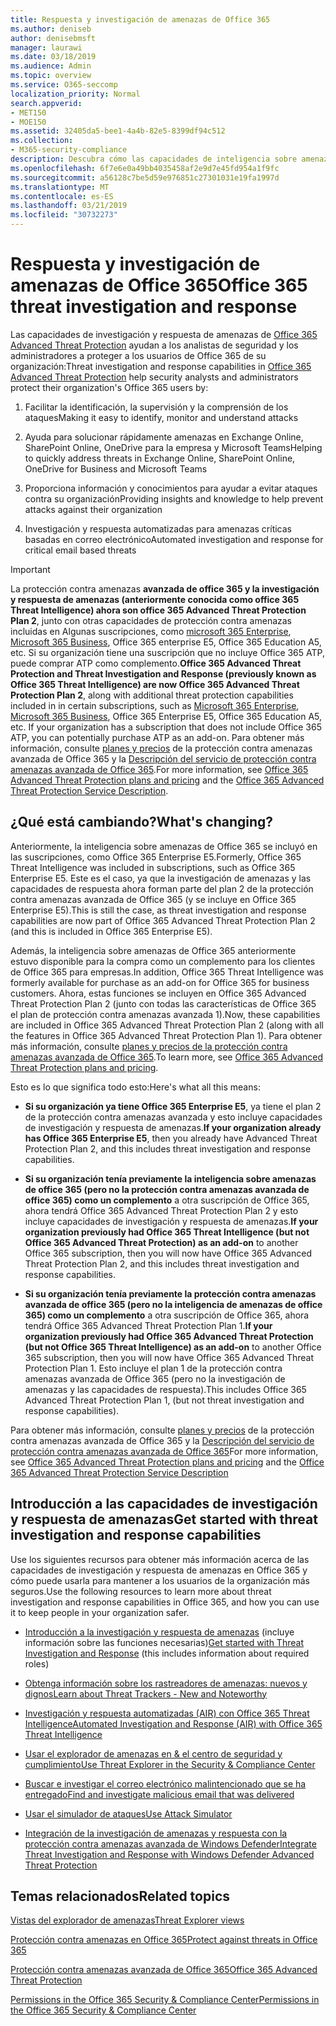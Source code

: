 ```yaml
---
title: Respuesta y investigación de amenazas de Office 365
ms.author: deniseb
author: denisebmsft
manager: laurawi
ms.date: 03/18/2019
ms.audience: Admin
ms.topic: overview
ms.service: O365-seccomp
localization_priority: Normal
search.appverid:
- MET150
- MOE150
ms.assetid: 32405da5-bee1-4a4b-82e5-8399df94c512
ms.collection:
- M365-security-compliance
description: Descubra cómo las capacidades de inteligencia sobre amenazas de Office 365 Advanced Threat Protection pueden ayudarle a investigar amenazas contra su organización, responder a malware, phishing y otros ataques que Office 365 ha detectado en su nombre y buscar amenazas indicadores.
ms.openlocfilehash: 6f7e6e0a49bb4035458af2e9d7e45fd954a1f9fc
ms.sourcegitcommit: a56128c7be5d59e976851c27301031e19fa1997d
ms.translationtype: MT
ms.contentlocale: es-ES
ms.lasthandoff: 03/21/2019
ms.locfileid: "30732273"
---
```

# <a name="office-365-threat-investigation-and-response"></a><span data-ttu-id="00962-103">Respuesta y investigación de amenazas de Office 365</span><span class="sxs-lookup"><span data-stu-id="00962-103">Office 365 threat investigation and response</span></span>

<span data-ttu-id="00962-104">Las capacidades de investigación y respuesta de amenazas de [Office 365 Advanced Threat Protection](office-365-atp.md) ayudan a los analistas de seguridad y los administradores a proteger a los usuarios de Office 365 de su organización:</span><span class="sxs-lookup"><span data-stu-id="00962-104">Threat investigation and response capabilities in [Office 365 Advanced Threat Protection](office-365-atp.md) help security analysts and administrators protect their organization's Office 365 users by:</span></span>
  
1. <span data-ttu-id="00962-105">Facilitar la identificación, la supervisión y la comprensión de los ataques</span><span class="sxs-lookup"><span data-stu-id="00962-105">Making it easy to identify, monitor and understand attacks</span></span>
    
2. <span data-ttu-id="00962-106">Ayuda para solucionar rápidamente amenazas en Exchange Online, SharePoint Online, OneDrive para la empresa y Microsoft Teams</span><span class="sxs-lookup"><span data-stu-id="00962-106">Helping to quickly address threats in Exchange Online, SharePoint Online, OneDrive for Business and Microsoft Teams</span></span>
    
3. <span data-ttu-id="00962-107">Proporciona información y conocimientos para ayudar a evitar ataques contra su organización</span><span class="sxs-lookup"><span data-stu-id="00962-107">Providing insights and knowledge to help prevent attacks against their organization</span></span>

4. <span data-ttu-id="00962-108">Investigación y respuesta automatizadas para amenazas críticas basadas en correo electrónico</span><span class="sxs-lookup"><span data-stu-id="00962-108">Automated investigation and response for critical email based threats</span></span>
    
> [!IMPORTANT]
> <span data-ttu-id="00962-109">La protección contra amenazas **avanzada de office 365 y la investigación y respuesta de amenazas (anteriormente conocida como office 365 Threat Intelligence) ahora son office 365 Advanced Threat Protection Plan 2**, junto con otras capacidades de protección contra amenazas incluidas en Algunas suscripciones, como [microsoft 365 Enterprise](https://www.microsoft.com/microsoft-365/enterprise/home), [Microsoft 365 Business](https://www.microsoft.com/microsoft-365/business), Office 365 enterprise E5, Office 365 Education A5, etc. Si su organización tiene una suscripción que no incluye Office 365 ATP, puede comprar ATP como complemento.</span><span class="sxs-lookup"><span data-stu-id="00962-109">**Office 365 Advanced Threat Protection and Threat Investigation and Response (previously known as Office 365 Threat Intelligence) are now Office 365 Advanced Threat Protection Plan 2**, along with additional threat protection capabilities included in in certain subscriptions, such as [Microsoft 365 Enterprise](https://www.microsoft.com/microsoft-365/enterprise/home), [Microsoft 365 Business](https://www.microsoft.com/microsoft-365/business), Office 365 Enterprise E5, Office 365 Education A5, etc. If your organization has a subscription that does not include Office 365 ATP, you can potentially purchase ATP as an add-on.</span></span> <span data-ttu-id="00962-110">Para obtener más información, consulte [planes y precios](https://products.office.com/exchange/advance-threat-protection) de la protección contra amenazas avanzada de Office 365 y la [Descripción del servicio de protección contra amenazas avanzada de Office 365](https://docs.microsoft.com/office365/servicedescriptions/office-365-advanced-threat-protection-service-description#whats-new-in-office-365-advanced-threat-protection-atp).</span><span class="sxs-lookup"><span data-stu-id="00962-110">For more information, see [Office 365 Advanced Threat Protection plans and pricing](https://products.office.com/exchange/advance-threat-protection) and the [Office 365 Advanced Threat Protection Service Description](https://docs.microsoft.com/office365/servicedescriptions/office-365-advanced-threat-protection-service-description#whats-new-in-office-365-advanced-threat-protection-atp).</span></span> 
  
## <a name="whats-changing"></a><span data-ttu-id="00962-111">¿Qué está cambiando?</span><span class="sxs-lookup"><span data-stu-id="00962-111">What's changing?</span></span>

<span data-ttu-id="00962-112">Anteriormente, la inteligencia sobre amenazas de Office 365 se incluyó en las suscripciones, como Office 365 Enterprise E5.</span><span class="sxs-lookup"><span data-stu-id="00962-112">Formerly, Office 365 Threat Intelligence was included in subscriptions, such as Office 365 Enterprise E5.</span></span> <span data-ttu-id="00962-113">Este es el caso, ya que la investigación de amenazas y las capacidades de respuesta ahora forman parte del plan 2 de la protección contra amenazas avanzada de Office 365 (y se incluye en Office 365 Enterprise E5).</span><span class="sxs-lookup"><span data-stu-id="00962-113">This is still the case, as threat investigation and response capabilities are now part of Office 365 Advanced Threat Protection Plan 2 (and this is included in Office 365 Enterprise E5).</span></span> 

<span data-ttu-id="00962-114">Además, la inteligencia sobre amenazas de Office 365 anteriormente estuvo disponible para la compra como un complemento para los clientes de Office 365 para empresas.</span><span class="sxs-lookup"><span data-stu-id="00962-114">In addition, Office 365 Threat Intelligence was formerly available for purchase as an add-on for Office 365 for business customers.</span></span> <span data-ttu-id="00962-115">Ahora, estas funciones se incluyen en Office 365 Advanced Threat Protection Plan 2 (junto con todas las características de Office 365 el plan de protección contra amenazas avanzada 1).</span><span class="sxs-lookup"><span data-stu-id="00962-115">Now, these capabilities are included in Office 365 Advanced Threat Protection Plan 2 (along with all the features in Office 365 Advanced Threat Protection Plan 1).</span></span> <span data-ttu-id="00962-116">Para obtener más información, consulte [planes y precios de la protección contra amenazas avanzada de Office 365](https://products.office.com/exchange/advance-threat-protection).</span><span class="sxs-lookup"><span data-stu-id="00962-116">To learn more, see [Office 365 Advanced Threat Protection plans and pricing](https://products.office.com/exchange/advance-threat-protection).</span></span>

<span data-ttu-id="00962-117">Esto es lo que significa todo esto:</span><span class="sxs-lookup"><span data-stu-id="00962-117">Here's what all this means:</span></span>

- <span data-ttu-id="00962-118">**Si su organización ya tiene Office 365 Enterprise E5**, ya tiene el plan 2 de la protección contra amenazas avanzada y esto incluye capacidades de investigación y respuesta de amenazas.</span><span class="sxs-lookup"><span data-stu-id="00962-118">**If your organization already has Office 365 Enterprise E5**, then you already have Advanced Threat Protection Plan 2, and this includes threat investigation and response capabilities.</span></span>

- <span data-ttu-id="00962-119">**Si su organización tenía previamente la inteligencia sobre amenazas de office 365 (pero no la protección contra amenazas avanzada de office 365) como un complemento** a otra suscripción de Office 365, ahora tendrá Office 365 Advanced Threat Protection Plan 2 y esto incluye capacidades de investigación y respuesta de amenazas.</span><span class="sxs-lookup"><span data-stu-id="00962-119">**If your organization previously had Office 365 Threat Intelligence (but not Office 365 Advanced Threat Protection) as an add-on** to another Office 365 subscription, then you will now have Office 365 Advanced Threat Protection Plan 2, and this includes threat investigation and response capabilities.</span></span> 

- <span data-ttu-id="00962-120">**Si su organización tenía previamente la protección contra amenazas avanzada de office 365 (pero no la inteligencia de amenazas de office 365) como un complemento** a otra suscripción de Office 365, ahora tendrá Office 365 Advanced Threat Protection Plan 1.</span><span class="sxs-lookup"><span data-stu-id="00962-120">**If your organization previously had Office 365 Advanced Threat Protection (but not Office 365 Threat Intelligence) as an add-on** to another Office 365 subscription, then you will now have Office 365 Advanced Threat Protection Plan 1.</span></span> <span data-ttu-id="00962-121">Esto incluye el plan 1 de la protección contra amenazas avanzada de Office 365 (pero no la investigación de amenazas y las capacidades de respuesta).</span><span class="sxs-lookup"><span data-stu-id="00962-121">This includes Office 365 Advanced Threat Protection Plan 1, (but not threat investigation and response capabilities).</span></span>

<span data-ttu-id="00962-122">Para obtener más información, consulte [planes y precios](https://products.office.com/exchange/advance-threat-protection) de la protección contra amenazas avanzada de Office 365 y la [Descripción del servicio de protección contra amenazas avanzada de Office 365](https://docs.microsoft.com/office365/servicedescriptions/office-365-advanced-threat-protection-service-description#whats-new-in-office-365-advanced-threat-protection-atp)</span><span class="sxs-lookup"><span data-stu-id="00962-122">For more information, see [Office 365 Advanced Threat Protection plans and pricing](https://products.office.com/exchange/advance-threat-protection) and the [Office 365 Advanced Threat Protection Service Description](https://docs.microsoft.com/office365/servicedescriptions/office-365-advanced-threat-protection-service-description#whats-new-in-office-365-advanced-threat-protection-atp)</span></span>

## <a name="get-started-with-threat-investigation-and-response-capabilities"></a><span data-ttu-id="00962-123">Introducción a las capacidades de investigación y respuesta de amenazas</span><span class="sxs-lookup"><span data-stu-id="00962-123">Get started with threat investigation and response capabilities</span></span>

<span data-ttu-id="00962-124">Use los siguientes recursos para obtener más información acerca de las capacidades de investigación y respuesta de amenazas en Office 365 y cómo puede usarla para mantener a los usuarios de la organización más seguros.</span><span class="sxs-lookup"><span data-stu-id="00962-124">Use the following resources to learn more about threat investigation and response capabilities in Office 365, and how you can use it to keep people in your organization safer.</span></span>
  
- <span data-ttu-id="00962-125">[Introducción a la investigación y respuesta de amenazas](get-started-with-ti.md) (incluye información sobre las funciones necesarias)</span><span class="sxs-lookup"><span data-stu-id="00962-125">[Get started with Threat Investigation and Response](get-started-with-ti.md) (this includes information about required roles)</span></span> 
    
- [<span data-ttu-id="00962-126">Obtenga información sobre los rastreadores de amenazas: nuevos y dignos</span><span class="sxs-lookup"><span data-stu-id="00962-126">Learn about Threat Trackers - New and Noteworthy</span></span>](threat-trackers.md)

- [<span data-ttu-id="00962-127">Investigación y respuesta automatizadas (AIR) con Office 365 Threat Intelligence</span><span class="sxs-lookup"><span data-stu-id="00962-127">Automated Investigation and Response (AIR) with Office 365 Threat Intelligence</span></span>](automated-investigation-response-office.md)

- [<span data-ttu-id="00962-128">Usar el explorador de amenazas en &amp; el centro de seguridad y cumplimiento</span><span class="sxs-lookup"><span data-stu-id="00962-128">Use Threat Explorer in the Security &amp; Compliance Center</span></span>](use-explorer-in-security-and-compliance.md)
    
- [<span data-ttu-id="00962-129">Buscar e investigar el correo electrónico malintencionado que se ha entregado</span><span class="sxs-lookup"><span data-stu-id="00962-129">Find and investigate malicious email that was delivered</span></span>](investigate-malicious-email-that-was-delivered.md)
    
- [<span data-ttu-id="00962-130">Usar el simulador de ataques</span><span class="sxs-lookup"><span data-stu-id="00962-130">Use Attack Simulator</span></span>](attack-simulator.md)
    
- [<span data-ttu-id="00962-131">Integración de la investigación de amenazas y respuesta con la protección contra amenazas avanzada de Windows Defender</span><span class="sxs-lookup"><span data-stu-id="00962-131">Integrate Threat Investigation and Response with Windows Defender Advanced Threat Protection</span></span>](integrate-office-365-ti-with-wdatp.md)
    
## <a name="related-topics"></a><span data-ttu-id="00962-132">Temas relacionados</span><span class="sxs-lookup"><span data-stu-id="00962-132">Related topics</span></span>

[<span data-ttu-id="00962-133">Vistas del explorador de amenazas</span><span class="sxs-lookup"><span data-stu-id="00962-133">Threat Explorer views</span></span>](threat-explorer-views.md)

[<span data-ttu-id="00962-134">Protección contra amenazas en Office 365</span><span class="sxs-lookup"><span data-stu-id="00962-134">Protect against threats in Office 365</span></span>](protect-against-threats.md)
  
[<span data-ttu-id="00962-135">Protección contra amenazas avanzada de Office 365</span><span class="sxs-lookup"><span data-stu-id="00962-135">Office 365 Advanced Threat Protection</span></span>](office-365-atp.md)
  
[<span data-ttu-id="00962-136">Permissions in the Office 365 Security &amp; Compliance Center</span><span class="sxs-lookup"><span data-stu-id="00962-136">Permissions in the Office 365 Security &amp; Compliance Center</span></span>](permissions-in-the-security-and-compliance-center.md)
 
